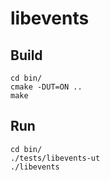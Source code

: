 # libevents

## Build

```code
cd bin/
cmake -DUT=ON ..
make
```

## Run

```code
cd bin/
./tests/libevents-ut
./libevents
```
